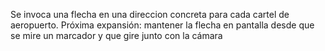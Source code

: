 Se invoca una flecha en una direccion concreta para cada cartel de aeropuerto.
Próxima expansión: mantener la flecha en pantalla desde que se mire un marcador y que gire junto con la cámara
